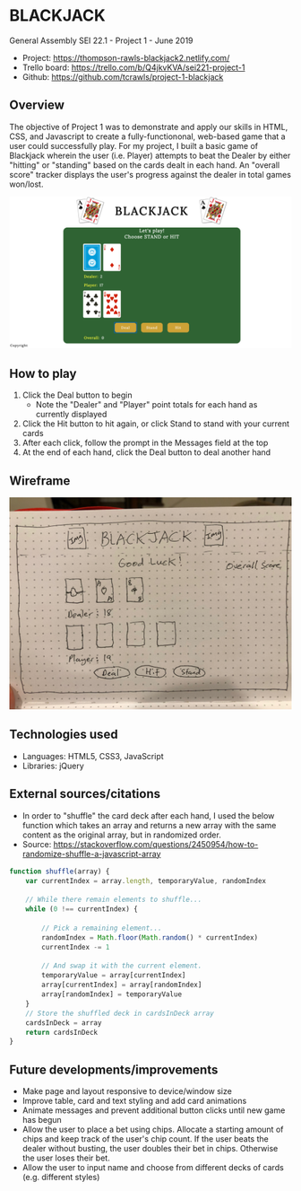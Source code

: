 # BLACKJACK

General Assembly SEI 22.1 - Project 1 - June 2019
  * Project: https://thompson-rawls-blackjack2.netlify.com/
  * Trello board: https://trello.com/b/Q4jkvKVA/sei221-project-1
  * Github: https://github.com/tcrawls/project-1-blackjack

## Overview

The objective of Project 1 was to demonstrate and apply our skills in HTML, CSS, and Javascript to create a fully-functiononal, web-based game that a user could successfully play. For my project, I built a basic game of Blackjack wherein the user (i.e. Player) attempts to beat the Dealer by either "hitting" or "standing" based on the cards dealt in each hand. An "overall score" tracker displays the user's progress against the dealer in total games won/lost.

![alt text](https://github.com/tcrawls/project-1-blackjack/blob/master/images/blackjack-screenshot.png "Blackjack Game Screenshot")

## How to play

1. Click the Deal button to begin
    * Note the "Dealer" and "Player" point totals for each hand as currently displayed
2. Click the Hit button to hit again, or click Stand to stand with your current cards
3. After each click, follow the prompt in the Messages field at the top
4. At the end of each hand, click the Deal button to deal another hand

## Wireframe

![alt text](https://github.com/tcrawls/project-1-blackjack/blob/master/images/blackjack-wireframe.jpg "Blackjack Wireframe Image")

## Technologies used

  * Languages: HTML5, CSS3, JavaScript
  * Libraries: jQuery

## External sources/citations

  * In order to "shuffle" the card deck after each hand, I used the below function which takes an array and returns a new array with the same content as the original array, but in randomized order.
  * Source: https://stackoverflow.com/questions/2450954/how-to-randomize-shuffle-a-javascript-array

```javascript
function shuffle(array) {
    var currentIndex = array.length, temporaryValue, randomIndex

    // While there remain elements to shuffle...
    while (0 !== currentIndex) {
      
        // Pick a remaining element...
        randomIndex = Math.floor(Math.random() * currentIndex)
        currentIndex -= 1
      
        // And swap it with the current element.
        temporaryValue = array[currentIndex]
        array[currentIndex] = array[randomIndex]
        array[randomIndex] = temporaryValue
    }
    // Store the shuffled deck in cardsInDeck array
    cardsInDeck = array
    return cardsInDeck
}
```

## Future developments/improvements

  * Make page and layout responsive to device/window size
  * Improve table, card and text styling and add card animations
  * Animate messages and prevent additional button clicks until new game has begun
  * Allow the user to place a bet using chips. Allocate a starting amount of chips and keep track of the user's chip count. If the user beats the dealer without busting, the user doubles their bet in chips. Otherwise the user loses their bet.
  * Allow the user to input name and choose from different decks of cards (e.g. different styles)
